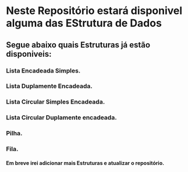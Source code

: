 # Neste Repositório estará disponivel alguma das EStrutura de Dados

## Segue abaixo quais Estruturas já estão disponiveis:

### Lista Encadeada Simples.

### Lista Duplamente Encadeada.

### Lista Circular Simples Encadeada.

### Lista Circular Duplamente encadeada.

### Pilha.

### Fila.


#### Em breve irei adicionar mais Estruturas e atualizar o repositório.
